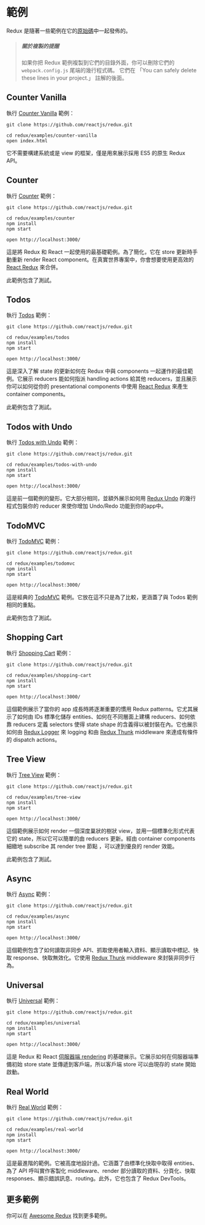 # 範例

Redux 是隨著一些範例在它的[原始碼](https://github.com/reactjs/redux/tree/master/examples)中一起發佈的。

>##### 關於複製的提醒
>如果你把 Redux 範例複製到它們的目錄外面，你可以刪除它們的 `webpack.config.js` 尾端的幾行程式碼。 它們在 「You can safely delete these lines in your project.」 註解的後面。

## Counter Vanilla

執行 [Counter Vanilla](https://github.com/reactjs/redux/tree/master/examples/counter-vanilla) 範例：

```
git clone https://github.com/reactjs/redux.git

cd redux/examples/counter-vanilla
open index.html
```

它不需要構建系統或是 view 的框架，僅是用來展示採用 ES5 的原生 Redux API。

## Counter

執行 [Counter](https://github.com/reactjs/redux/tree/master/examples/counter) 範例：

```
git clone https://github.com/reactjs/redux.git

cd redux/examples/counter
npm install
npm start

open http://localhost:3000/
```

這是將 Redux 和 React 一起使用的最基礎範例。為了簡化，它在 store 更新時手動重新 render React component。在真實世界專案中，你會想要使用更高效的 [React Redux](https://github.com/reactjs/react-redux) 來合併。

此範例包含了測試。

## Todos

執行 [Todos](https://github.com/reactjs/redux/tree/master/examples/todos) 範例：

```
git clone https://github.com/reactjs/redux.git

cd redux/examples/todos
npm install
npm start

open http://localhost:3000/
```

這是深入了解 state 的更新如何在 Redux 中與 components 一起運作的最佳範例。它展示 reducers 能如何指派 handling actions 給其他 reducers，並且展示你可以如何從你的 presentational components 中使用 [React Redux](https://github.com/reactjs/react-redux) 來產生 container components。

此範例包含了測試。

## Todos with Undo

執行 [Todos with Undo](https://github.com/reactjs/redux/tree/master/examples/todos-with-undo) 範例：

```
git clone https://github.com/reactjs/redux.git

cd redux/examples/todos-with-undo
npm install
npm start

open http://localhost:3000/
```

這是前一個範例的變形。它大部分相同，並額外展示如何用 [Redux Undo](https://github.com/omnidan/redux-undo) 的幾行程式包裝你的 reducer 來使你增加 Undo/Redo 功能到你的app中。

## TodoMVC

執行 [TodoMVC](https://github.com/reactjs/redux/tree/master/examples/todomvc) 範例：

```
git clone https://github.com/reactjs/redux.git

cd redux/examples/todomvc
npm install
npm start

open http://localhost:3000/
```

這是經典的 [TodoMVC](http://todomvc.com/) 範例。它放在這不只是為了比較，更涵蓋了與 Todos 範例相同的重點。

此範例包含了測試。

## Shopping Cart

執行 [Shopping Cart](https://github.com/reactjs/redux/tree/master/examples/shopping-cart) 範例：

```
git clone https://github.com/reactjs/redux.git

cd redux/examples/shopping-cart
npm install
npm start

open http://localhost:3000/
```

這個範例展示了當你的 app 成長時將逐漸重要的慣用 Redux patterns。它尤其展示了如何由 IDs 標準化儲存 entities、如何在不同層面上建構 reducers、如何依靠 reducers 定義 selectors 使得 state shape 的含義得以被封裝在內。它也展示如何由 [Redux Logger](https://github.com/fcomb/redux-logger) 來 logging 和由 [Redux Thunk](https://github.com/gaearon/redux-thunk) middleware 來達成有條件的 dispatch actions。

## Tree View

執行 [Tree View](https://github.com/reactjs/redux/tree/master/examples/tree-view) 範例：

```
git clone https://github.com/reactjs/redux.git

cd redux/examples/tree-view
npm install
npm start

open http://localhost:3000/
```

這個範例展示如何 render 一個深度巢狀的樹狀 view，並用一個標準化形式代表它的 state，所以它可以簡單的由 reducers 更新。經由 container components 細緻地 subscribe 其 render tree 節點 ，可以達到優良的 render 效能。

此範例包含了測試。

## Async

執行 [Async](https://github.com/reactjs/redux/tree/master/examples/async) 範例：

```
git clone https://github.com/reactjs/redux.git

cd redux/examples/async
npm install
npm start

open http://localhost:3000/
```

這個範例包含了如何讀取非同步 API、抓取使用者輸入資料、顯示讀取中標記、快取 response、快取無效化。它使用 [Redux Thunk](https://github.com/gaearon/redux-thunk) middleware 來封裝非同步行為。

## Universal

執行 [Universal](https://github.com/reactjs/redux/tree/master/examples/universal) 範例：

```
git clone https://github.com/reactjs/redux.git

cd redux/examples/universal
npm install
npm start

open http://localhost:3000/
```

這是 Redux 和 React [伺服器端 rendering](../recipes/ServerRendering.md) 的基礎展示。它展示如何在伺服器端準備初始 store state 並傳遞到客戶端，所以客戶端 store 可以由現存的 state 開始啟動。

## Real World

執行 [Real World](https://github.com/reactjs/redux/tree/master/examples/real-world) 範例：

```
git clone https://github.com/reactjs/redux.git

cd redux/examples/real-world
npm install
npm start

open http://localhost:3000/
```

這是最進階的範例。它被高度地設計過。它涵蓋了由標準化快取中取得 entities、為了 API 呼叫實作客製化 middleware、render 部分讀取的資料、分頁化、快取 responses、顯示錯誤訊息、routing。此外，它也包含了 Redux DevTools。

## 更多範例

你可以在 [Awesome Redux](https://github.com/xgrommx/awesome-redux) 找到更多範例。
